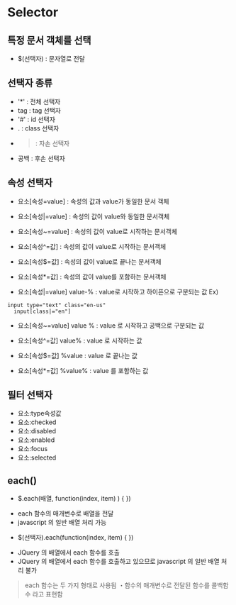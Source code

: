Selector
======

특정 문서 객체를 선택
-----
 + $(선택자) : 문자열로 전달


선택자 종류
------
+ '*' : 전체 선택자
+ tag : tag 선택자
+ '#' : id 선택자
+ . : class 선택자
+ > : 자손 선택자
+ 공백 : 후손 선택자


속성 선택자
-------
+ 요소[속성=value] : 속성의 값과 value가 동일한 문서 객체
+ 요소[속성|=value]	: 속성의 값이 value와 동일한 문서객체
+ 요소[속성~=value]	: 속성의 값이 value로 시작하는 문서객체
+ 요소[속성^=값] : 속성의 값이 value로 시작하는 문서객체
+ 요소[속성$=값] : 속성의 값이 value로 끝나는 문서객체
+ 요소[속성*=값] : 속성의 값이 value를 포함하는 문서객체

+ 요소[속성|=value] value-% : value로 시작하고 하이픈으로 구분되는 값
Ex)
~~~~
input type="text" class="en-us"
  input[class|="en"]
~~~~

+ 요소[속성~=value] value % : value 로 시작하고 공백으로 구분되는 값

+ 요소[속성^=값] value% : value 로 시작하는 값

+ 요소[속성$=값] %value : value 로 끝나는 값

+ 요소[속성*=값] %value% : value 를 포함하는 값


필터 선택자
------
+ 요소:type속성값
+ 요소:checked
+ 요소:disabled
+ 요소:enabled
+ 요소:focus
+ 요소:selected


each()
----
+ $.each(배열, function(index, item) ) { })
- each 함수의 매개변수로 배열을 전달
- javascript 의 일반 배열 처리 가능
+ $(선택자).each(function(index, item) { })
- JQuery 의 배열에서 each 함수를 호출
- JQuery 의 배열에서 each 함수를 호출하고 있으므로
  javascript 의 일반 배열 처리 불가

> each 함수는 두 가지 형태로 사용됨
  ・함수의 매개변수로 전달된 함수를 콜백함수 라고 표현함

